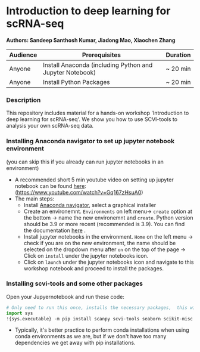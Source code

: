 # Introduction to deep learning for scRNA-seq
**Authors: Sandeep Santhosh Kumar, Jiadong Mao, Xiaochen Zhang**

| Audience      | Prerequisites | Duration    |
| ------------- | ------------- | ----------- |
| Anyone    |Install Anaconda (including Python and Jupyter Notebook)|~ 20 min    |
| Anyone    |Install Python Packages|~ 20 min    |


### Description

This repository includes material for a hands-on workshop 'Introduction to deep learning for scRNA-seq'. We show you how to use SCVI-tools to analysis your own scRNA-seq data.

###  Installing Anaconda navigator to set up jupyter notebook environment 
(you can skip this if you already can run jupyter notebooks in an environment)

- A recommended short 5 min youtube video on setting up jupyter notebook can be found [here](https://www.youtube.com/watch?v=Gq167zHsuA0): \
  (https://www.youtube.com/watch?v=Gq167zHsuA0)
- The main steps: 
    - Install [Anaconda navigator](https://www.anaconda.com/download/success), select a graphical installer
    - Create an environemnt. `Environments` on left menu-> `create` option at the bottom -> name the new environemnt and `create`. Python version should be 3.9 or more recent (recommended is 3.9). You can find the documentation [here](https://docs.anaconda.com/navigator/getting-started/) . 
    - Install jupyter notebooks in the environment. `Home` on the left menu -> check if you are on the new environment, the name should be selected on the dropdown menu after `on` on the top of the page -> Click on `install` under the jupyter notebooks icon.
    - Click on `launch` under the  jupyter notebooks icon and navigate to this workshop notebook and proceed to install the packages.

### Installing scvi-tools and some other packages
Open your Jupyernotebook and run these code:

```python
# Only need to run this once, installs the necessary packages,  this will take afew minutes
import sys
!{sys.executable} -m pip install scanpy scvi-tools seaborn scikit-misc igraph leidenalg
```

* Typically, it's better practice to perform conda installations when using conda environments as we are, but if we don't have too many dependencies we get away with pip installations.
